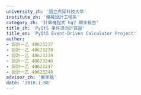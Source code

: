 ```yaml
---
university_zh: '國立虎尾科技大學'
institute_zh: '機械設計工程系'
category_zh: '計算機程式 bg7 期末報告'
title_zh: 'PyQt5 事件導向計算器'
title_en: 'PyQt5 Event-Driven Calculator Project'
author:
- 設計一乙 40623237
- 設計一乙 40623238 
- 設計一乙 40623239
- 設計一乙 40623246
- 設計一乙 40623247
- 設計一乙 40623248
advisor_zh: '嚴家銘'
date: '2018.1.08'
---
```


